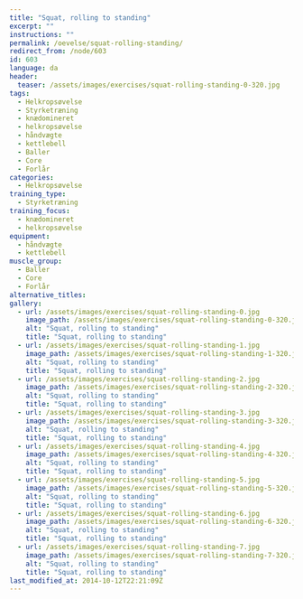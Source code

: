 ```yaml
---
title: "Squat, rolling to standing"
excerpt: ""
instructions: ""
permalink: /oevelse/squat-rolling-standing/
redirect_from: /node/603
id: 603
language: da
header:
  teaser: /assets/images/exercises/squat-rolling-standing-0-320.jpg
tags:
  - Helkropsøvelse
  - Styrketræning
  - knædomineret
  - helkropsøvelse
  - håndvægte
  - kettlebell
  - Baller
  - Core
  - Forlår
categories:
  - Helkropsøvelse
training_type: 
  - Styrketræning
training_focus: 
  - knædomineret
  - helkropsøvelse
equipment:
  - håndvægte
  - kettlebell
muscle_group:
  - Baller
  - Core
  - Forlår
alternative_titles:
gallery:
  - url: /assets/images/exercises/squat-rolling-standing-0.jpg
    image_path: /assets/images/exercises/squat-rolling-standing-0-320.jpg
    alt: "Squat, rolling to standing"
    title: "Squat, rolling to standing"
  - url: /assets/images/exercises/squat-rolling-standing-1.jpg
    image_path: /assets/images/exercises/squat-rolling-standing-1-320.jpg
    alt: "Squat, rolling to standing"
    title: "Squat, rolling to standing"
  - url: /assets/images/exercises/squat-rolling-standing-2.jpg
    image_path: /assets/images/exercises/squat-rolling-standing-2-320.jpg
    alt: "Squat, rolling to standing"
    title: "Squat, rolling to standing"
  - url: /assets/images/exercises/squat-rolling-standing-3.jpg
    image_path: /assets/images/exercises/squat-rolling-standing-3-320.jpg
    alt: "Squat, rolling to standing"
    title: "Squat, rolling to standing"
  - url: /assets/images/exercises/squat-rolling-standing-4.jpg
    image_path: /assets/images/exercises/squat-rolling-standing-4-320.jpg
    alt: "Squat, rolling to standing"
    title: "Squat, rolling to standing"
  - url: /assets/images/exercises/squat-rolling-standing-5.jpg
    image_path: /assets/images/exercises/squat-rolling-standing-5-320.jpg
    alt: "Squat, rolling to standing"
    title: "Squat, rolling to standing"
  - url: /assets/images/exercises/squat-rolling-standing-6.jpg
    image_path: /assets/images/exercises/squat-rolling-standing-6-320.jpg
    alt: "Squat, rolling to standing"
    title: "Squat, rolling to standing"
  - url: /assets/images/exercises/squat-rolling-standing-7.jpg
    image_path: /assets/images/exercises/squat-rolling-standing-7-320.jpg
    alt: "Squat, rolling to standing"
    title: "Squat, rolling to standing"
last_modified_at: 2014-10-12T22:21:09Z
---
```

